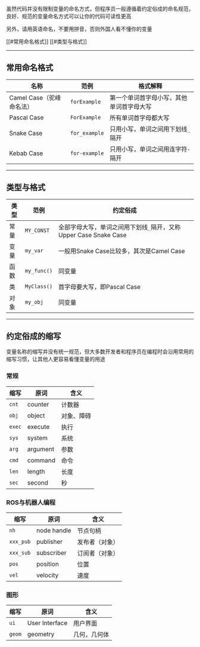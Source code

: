 虽然代码并没有限制变量的命名方式，但程序员一般遵循着约定俗成的命名规范，良好、规范的变量命名方式可以让你的代码可读性更高

另外，请用英语命名，不要用拼音，否则外国人看不懂你的变量

[[#常用命名格式]]
[[#类型与格式]]

---
## 常用命名格式

| 名称                | 范例            | 格式解释                 |
| ----------------- | ------------- | -------------------- |
| Camel Case（驼峰命名法） | `forExample`  | 第一个单词首字母小写，其他单词首字母大写 |
| Pascal Case       | `ForExample`  | 所有单词首字母都大写           |
| Snake Case        | `for_example` | 只用小写，单词之间用下划线`_`隔开   |
| Kebab Case        | `for-example` | 只用小写，单词之间用连字符`-`隔开   |

---
## 类型与格式

| 类型  | 范例          | 约定俗成                                         |
| --- | ----------- | -------------------------------------------- |
| 常量  | `MY_CONST`  | 全部字母大写，单词之间用下划线`_`隔开，又称Upper Case Snake Case |
| 变量  | `my_var`    | 一般用Snake Case比较多，其次是Camel Case               |
| 函数  | `my_func()` | 同变量                                          |
| 类   | `MyClass()` | 首字母要大写，即Pascal Case                          |
| 对象  | `my_obj`    | 同变量                                          |

---
## 约定俗成的缩写

变量名称的缩写并没有统一规范，但大多数开发者和程序员在编程时会沿用常用的缩写习惯，让其他人更容易看懂变量的用途

### 常规

| 缩写     | 原词       | 含义    |
| ------ | -------- | ----- |
| `cnt`  | counter  | 计数器   |
| `obj`  | object   | 对象、障碍 |
| `exec` | execute  | 执行    |
| `sys`  | system   | 系统    |
| `arg`  | argument | 参数    |
| `cmd`  | command  | 命令    |
| `len`  | length   | 长度    |
| `sec`  | second   | 秒     |

### ROS与机器人编程

| 缩写        | 原词          | 含义      |
| --------- | ----------- | ------- |
| `nh`      | node handle | 节点句柄    |
| `xxx_pub` | publisher   | 发布者（对象） |
| `xxx_sub` | subscriber  | 订阅者（对象） |
| `pos`     | position    | 位置      |
| `vel`     | velocity    | 速度      |

### 图形

| 缩写     | 原词             | 含义     |
| ------ | -------------- | ------ |
| `ui`   | User Interface | 用户界面   |
| `geom` | geometry       | 几何，几何体 |
